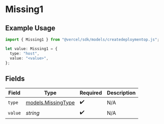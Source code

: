 # Missing1

## Example Usage

```typescript
import { Missing1 } from "@vercel/sdk/models/createdeploymentop.js";

let value: Missing1 = {
  type: "host",
  value: "<value>",
};
```

## Fields

| Field                                          | Type                                           | Required                                       | Description                                    |
| ---------------------------------------------- | ---------------------------------------------- | ---------------------------------------------- | ---------------------------------------------- |
| `type`                                         | [models.MissingType](../models/missingtype.md) | :heavy_check_mark:                             | N/A                                            |
| `value`                                        | *string*                                       | :heavy_check_mark:                             | N/A                                            |